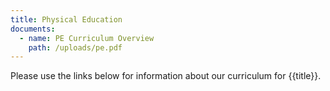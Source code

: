 ```yaml
---
title: Physical Education
documents:
  - name: PE Curriculum Overview
    path: /uploads/pe.pdf
---
```


Please use the links below for information about our curriculum for {{title}}.
